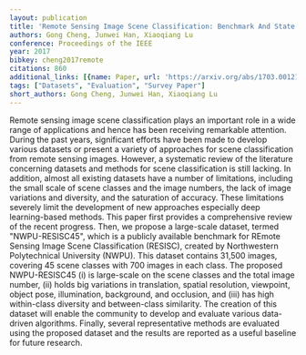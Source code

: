 ```yaml
---
layout: publication
title: 'Remote Sensing Image Scene Classification: Benchmark And State Of The Art'
authors: Gong Cheng, Junwei Han, Xiaoqiang Lu
conference: Proceedings of the IEEE
year: 2017
bibkey: cheng2017remote
citations: 860
additional_links: [{name: Paper, url: 'https://arxiv.org/abs/1703.00121'}]
tags: ["Datasets", "Evaluation", "Survey Paper"]
short_authors: Gong Cheng, Junwei Han, Xiaoqiang Lu
---
```

Remote sensing image scene classification plays an important role in a wide
range of applications and hence has been receiving remarkable attention. During
the past years, significant efforts have been made to develop various datasets
or present a variety of approaches for scene classification from remote sensing
images. However, a systematic review of the literature concerning datasets and
methods for scene classification is still lacking. In addition, almost all
existing datasets have a number of limitations, including the small scale of
scene classes and the image numbers, the lack of image variations and
diversity, and the saturation of accuracy. These limitations severely limit the
development of new approaches especially deep learning-based methods. This
paper first provides a comprehensive review of the recent progress. Then, we
propose a large-scale dataset, termed "NWPU-RESISC45", which is a publicly
available benchmark for REmote Sensing Image Scene Classification (RESISC),
created by Northwestern Polytechnical University (NWPU). This dataset contains
31,500 images, covering 45 scene classes with 700 images in each class. The
proposed NWPU-RESISC45 (i) is large-scale on the scene classes and the total
image number, (ii) holds big variations in translation, spatial resolution,
viewpoint, object pose, illumination, background, and occlusion, and (iii) has
high within-class diversity and between-class similarity. The creation of this
dataset will enable the community to develop and evaluate various data-driven
algorithms. Finally, several representative methods are evaluated using the
proposed dataset and the results are reported as a useful baseline for future
research.
